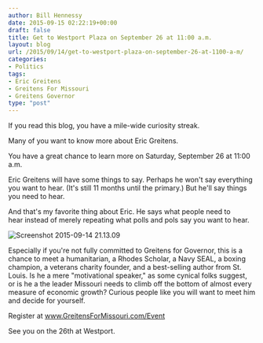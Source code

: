 ```yaml
---
author: Bill Hennessy
date: 2015-09-15 02:22:19+00:00
draft: false
title: Get to Westport Plaza on September 26 at 11:00 a.m.
layout: blog
url: /2015/09/14/get-to-westport-plaza-on-september-26-at-1100-a-m/
categories:
- Politics
tags:
- Eric Greitens
- Greitens For Missouri
- Greitens Governor
type: "post"
---
```


If you read this blog, you have a mile-wide curiosity streak.

Many of you want to know more about Eric Greitens.

You have a great chance to learn more on Saturday, September 26 at 11:00 a.m.

Eric Greitens will have some things to say. Perhaps he won't say everything you want to hear. (It's still 11 months until the primary.) But he'll say things you need to hear.

And that's my favorite thing about Eric. He says what people need to hear instead of merely repeating what polls and pols say you want to hear.

![Screenshot 2015-09-14 21.13.09](https://hennessysview.com/wp-content/uploads/2015/09/Screenshot-2015-09-14-21.13.09.png)
































Especially if you're not fully committed to Greitens for Governor, this is a chance to meet a humanitarian, a Rhodes Scholar, a Navy SEAL, a boxing champion, a veterans charity founder, and a best-selling author from St. Louis. Is he a mere "motivational speaker," as some cynical folks suggest, or is he a the leader Missouri needs to climb off the bottom of almost every measure of economic growth? Curious people like you will want to meet him and decide for yourself.

Register at www.GreitensForMissouri.com/Event

See you on the 26th at Westport.
